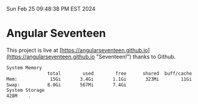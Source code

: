 Sun Feb 25 09:48:38 PM EST 2024

# Angular Seventeen


This project is live at [https://angularseventeen.github.io](https://angularseventeen.github.io "Seventeen!") thanks to Github.

```bash
System Memory
               total        used        free      shared  buff/cache   available
Mem:            15Gi       3.4Gi       1.1Gi       323Mi        11Gi        11Gi
Swap:          8.0Gi       567Mi       7.4Gi
System Storage
428M	.
